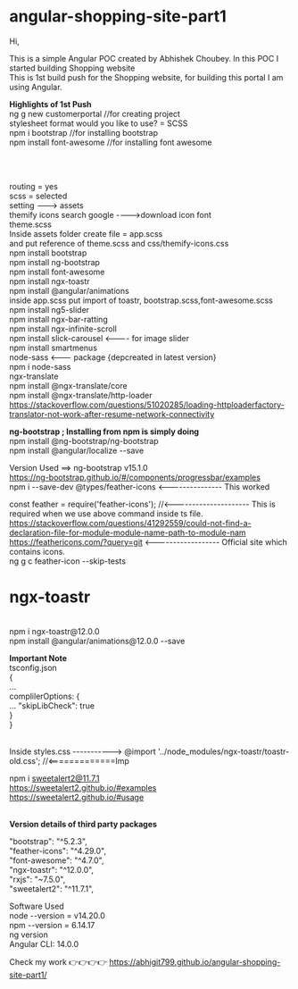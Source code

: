 # angular-shopping-site-part1

Hi,

This is a simple Angular POC created by Abhishek Choubey. In this POC I started building Shopping website <br/>
This is 1st build push for the Shopping website, for building this portal I am using Angular. <br/>


<b>Highlights of 1st Push</b> <br/>
ng g new customerportal //for creating project <br/>
stylesheet format would you like to use? = SCSS <br/>
npm i bootstrap //for installing bootstrap <br/>
npm install font-awesome //for installing font awesome <br/>

<br/><br/>

routing = yes <br/>
scss = selected <br/>
setting ---> assets <br/>
themify icons search google ---->download icon font <br/>
theme.scss <br/>
Inside assets folder create file = app.scss <br/>
and put reference of theme.scss and css/themify-icons.css <br/>
npm install bootstrap <br/>
npm install ng-bootstrap  <br/>
npm install font-awesome  <br/>
npm install ngx-toastr  <br/>
npm install @angular/animations   <br/>
inside app.scss put import of toastr, bootstrap.scss,font-awesome.scss  <br/>
npm install ng5-slider  <br/>
npm install ngx-bar-ratting  <br/>
npm install ngx-infinite-scroll  <br/>
npm install slick-carousel <---- for image slider  <br/>
npm install smartmenus  <br/>
node-sass <--- package {depcreated in latest version}  <br/>
npm i node-sass  <br/>
ngx-translate  <br/>
npm install @ngx-translate/core  <br/>
npm install @ngx-translate/http-loader  <br/>
https://stackoverflow.com/questions/51020285/loading-httploaderfactory-translator-not-work-after-resume-network-connectivity  <br/>

<b>ng-bootstrap ; Installing from npm is simply doing </b> <br/>
npm install @ng-bootstrap/ng-bootstrap  <br/>
npm install @angular/localize --save  <br/>

Version Used ==> ng-bootstrap v15.1.0 <br/>
https://ng-bootstrap.github.io/#/components/progressbar/examples <br/>
npm i --save-dev @types/feather-icons  <--------------- This worked <br/>

const feather = require('feather-icons');  //<--------------------- This is required when we use above command inside ts file. <br/>
https://stackoverflow.com/questions/41292559/could-not-find-a-declaration-file-for-module-module-name-path-to-module-nam <br/>
https://feathericons.com/?query=git     <------------------ Official site which contains icons. <br/>
ng g c feather-icon --skip-tests  <br/>

ngx-toastr <br/>
========
<br/>
npm i ngx-toastr@12.0.0
<br/>
npm install @angular/animations@12.0.0 --save
<br/>

<b>Important Note </b> <br/>
tsconfig.json <br/>
{
<br/>
...
<br/>
  complilerOptions: { <br/>
        ...
        "skipLibCheck": true <br/>
    } <br/>
} 

<br/>
Inside styles.css -----------> @import '../node_modules/ngx-toastr/toastr-old.css';  //<=============Imp
<br/>

npm i sweetalert2@11.7.1
<br/>
https://sweetalert2.github.io/#examples
<br/>
https://sweetalert2.github.io/#usage
<br/> <br/>

<b> Version details of third party packages </b>
<br/>

"bootstrap": "^5.2.3",<br/>
"feather-icons": "^4.29.0",<br/>
"font-awesome": "^4.7.0",<br/>
"ngx-toastr": "^12.0.0",<br/>
"rxjs": "~7.5.0",<br/>
"sweetalert2": "^11.7.1",<br/>


Software Used <br/>
node --version = v14.20.0 <br/>
npm --version = 6.14.17 <br/>
ng version <br/>
Angular CLI: 14.0.0 <br/>

Check my work 👉👉👉👉 https://abhigit799.github.io/angular-shopping-site-part1/

<br/>
